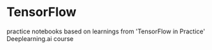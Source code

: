 # TensorFlow


practice notebooks based on learnings from 'TensorFlow in Practice' Deeplearning.ai course

